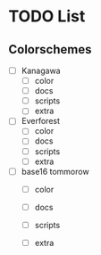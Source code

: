 # TODO List

## Colorschemes
- [ ] Kanagawa
  - [ ] color
  - [ ] docs
  - [ ] scripts
  - [ ] extra
- [ ] Everforest
  - [ ] color
  - [ ] docs
  - [ ] scripts
  - [ ] extra
- [ ] base16 tommorow
  - [ ] color
  - [ ] docs
  - [ ] scripts
  - [ ] extra

